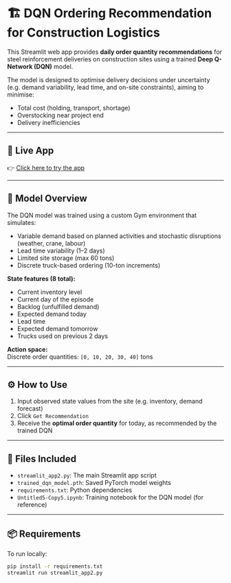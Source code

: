 # 🏗️ DQN Ordering Recommendation for Construction Logistics

This Streamlit web app provides **daily order quantity recommendations** for steel reinforcement deliveries on construction sites using a trained **Deep Q-Network (DQN)** model.

The model is designed to optimise delivery decisions under uncertainty (e.g. demand variability, lead time, and on-site constraints), aiming to minimise:
- Total cost (holding, transport, shortage)
- Overstocking near project end
- Delivery inefficiencies

---

## 🔗 Live App
👉 [Click here to try the app](https://dqn-order-app-5bckqeamh48k7bn8r9rfjt.streamlit.app/)

---

## 🧠 Model Overview

The DQN model was trained using a custom Gym environment that simulates:
- Variable demand based on planned activities and stochastic disruptions (weather, crane, labour)
- Lead time variability (1–2 days)
- Limited site storage (max 60 tons)
- Discrete truck-based ordering (10-ton increments)

**State features (8 total):**
- Current inventory level
- Current day of the episode
- Backlog (unfulfilled demand)
- Expected demand today
- Lead time
- Expected demand tomorrow
- Trucks used on previous 2 days

**Action space:**  
Discrete order quantities: `[0, 10, 20, 30, 40]` tons

---

## ⚙️ How to Use

1. Input observed state values from the site (e.g. inventory, demand forecast)
2. Click `Get Recommendation`
3. Receive the **optimal order quantity** for today, as recommended by the trained DQN

---

## 📁 Files Included

- `streamlit_app2.py`: The main Streamlit app script
- `trained_dqn_model.pth`: Saved PyTorch model weights
- `requirements.txt`: Python dependencies
- `Untitled5-Copy5.ipynb`: Training notebook for the DQN model (for reference)

---

## 📦 Requirements

To run locally:

```bash
pip install -r requirements.txt
streamlit run streamlit_app2.py
